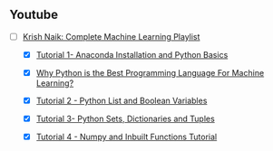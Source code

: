 ## Youtube

- [ ] [Krish Naik: Complete Machine Learning Playlist](https://www.youtube.com/playlist?list=PLZoTAELRMXVPBTrWtJkn3wWQxZkmTXGwe)

	- [X] [Tutorial 1- Anaconda Installation and Python Basics](https://www.youtube.com/watch?v=7S865QCGL74) 
    
    - [X] [Why Python is the Best Programming Language For Machine Learning?](https://www.youtube.com/watch?v=JSJJ-qOOAXI) 

    - [X] [Tutorial 2 - Python List and Boolean Variables](https://www.youtube.com/watch?v=GA0u6WM7_Eo) 

    - [X] [Tutorial 3- Python Sets, Dictionaries and Tuples](https://www.youtube.com/watch?v=wlS_fWxIPyQ)

    - [X] [Tutorial 4 - Numpy and Inbuilt Functions Tutorial](https://www.youtube.com/watch?v=vh525RjO6C0)

    